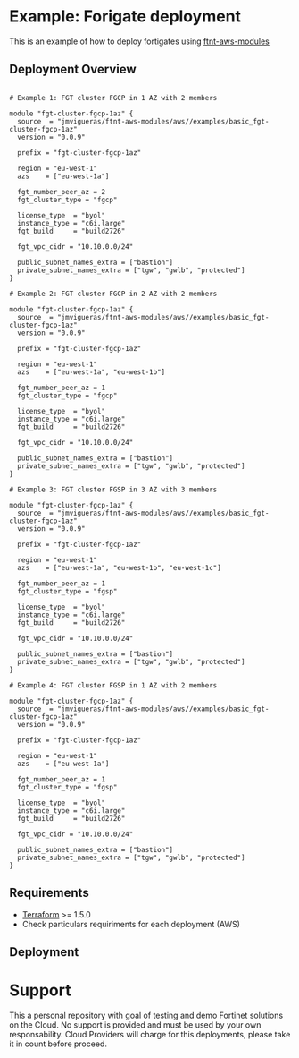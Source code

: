 # Example: Forigate deployment

This is an example of how to deploy fortigates using [ftnt-aws-modules](https://registry.terraform.io/modules/jmvigueras/ftnt-aws-modules/aws/latest)

## Deployment Overview

```hcl

# Example 1: FGT cluster FGCP in 1 AZ with 2 members

module "fgt-cluster-fgcp-1az" {
  source  = "jmvigueras/ftnt-aws-modules/aws//examples/basic_fgt-cluster-fgcp-1az"
  version = "0.0.9"

  prefix = "fgt-cluster-fgcp-1az"

  region = "eu-west-1"
  azs    = ["eu-west-1a"]

  fgt_number_peer_az = 2
  fgt_cluster_type = "fgcp"

  license_type  = "byol"
  instance_type = "c6i.large"
  fgt_build     = "build2726"

  fgt_vpc_cidr = "10.10.0.0/24"

  public_subnet_names_extra = ["bastion"]
  private_subnet_names_extra = ["tgw", "gwlb", "protected"]
}

# Example 2: FGT cluster FGCP in 2 AZ with 2 members
 
module "fgt-cluster-fgcp-1az" {
  source  = "jmvigueras/ftnt-aws-modules/aws//examples/basic_fgt-cluster-fgcp-1az"
  version = "0.0.9"

  prefix = "fgt-cluster-fgcp-1az"

  region = "eu-west-1"
  azs    = ["eu-west-1a", "eu-west-1b"]

  fgt_number_peer_az = 1
  fgt_cluster_type = "fgcp"

  license_type  = "byol"
  instance_type = "c6i.large"
  fgt_build     = "build2726"

  fgt_vpc_cidr = "10.10.0.0/24"

  public_subnet_names_extra = ["bastion"]
  private_subnet_names_extra = ["tgw", "gwlb", "protected"]
}

# Example 3: FGT cluster FGSP in 3 AZ with 3 members
 
module "fgt-cluster-fgcp-1az" {
  source  = "jmvigueras/ftnt-aws-modules/aws//examples/basic_fgt-cluster-fgcp-1az"
  version = "0.0.9"

  prefix = "fgt-cluster-fgcp-1az"

  region = "eu-west-1"
  azs    = ["eu-west-1a", "eu-west-1b", "eu-west-1c"]

  fgt_number_peer_az = 1
  fgt_cluster_type = "fgsp"

  license_type  = "byol"
  instance_type = "c6i.large"
  fgt_build     = "build2726"

  fgt_vpc_cidr = "10.10.0.0/24"

  public_subnet_names_extra = ["bastion"]
  private_subnet_names_extra = ["tgw", "gwlb", "protected"]
}

# Example 4: FGT cluster FGSP in 1 AZ with 2 members
 
module "fgt-cluster-fgcp-1az" {
  source  = "jmvigueras/ftnt-aws-modules/aws//examples/basic_fgt-cluster-fgcp-1az"
  version = "0.0.9"

  prefix = "fgt-cluster-fgcp-1az"

  region = "eu-west-1"
  azs    = ["eu-west-1a"]

  fgt_number_peer_az = 1
  fgt_cluster_type = "fgsp"

  license_type  = "byol"
  instance_type = "c6i.large"
  fgt_build     = "build2726"

  fgt_vpc_cidr = "10.10.0.0/24"

  public_subnet_names_extra = ["bastion"]
  private_subnet_names_extra = ["tgw", "gwlb", "protected"]
}
```

## Requirements
* [Terraform](https://learn.hashicorp.com/terraform/getting-started/install.html) >= 1.5.0
* Check particulars requiriments for each deployment (AWS) 

## Deployment

# Support
This a personal repository with goal of testing and demo Fortinet solutions on the Cloud. No support is provided and must be used by your own responsability. Cloud Providers will charge for this deployments, please take it in count before proceed.


